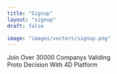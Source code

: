 ```yaml
---
title: "Signup"
layout: "signup"
draft: false

image: "images/vectors/signup.png"
---
```


Join Over 30000 Companys Validing <br> Proto Decision With 4D Platform